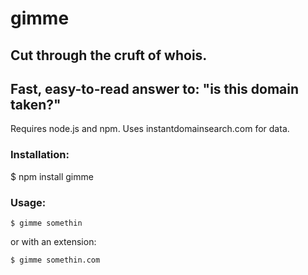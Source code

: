 # gimme
## Cut through the cruft of whois. 
## Fast, easy-to-read answer to: "is this domain taken?"
Requires node.js and npm. Uses instantdomainsearch.com for data.

### Installation:

   $ npm install gimme

### Usage:

	$ gimme somethin

or with an extension:

	$ gimme somethin.com
